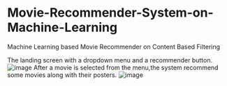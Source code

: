 # Movie-Recommender-System-on-Machine-Learning

Machine Learning based Movie Recommender on Content Based Filtering 


The landing screen with a dropdown menu and a recommender button.
![image](https://github.com/VanshG02/Movie-Recommender-System-on-Machine-Learning/assets/96069437/c9d7b38e-aa89-4350-b2ad-23de0b0b004c)
 After a movie is selected from the menu,the system recommend some movies along with their posters. 
![image](https://github.com/VanshG02/Movie-Recommender-System-on-Machine-Learning/assets/96069437/7948f5d6-b6f3-41c2-b2c7-d857ff2c59fc)
